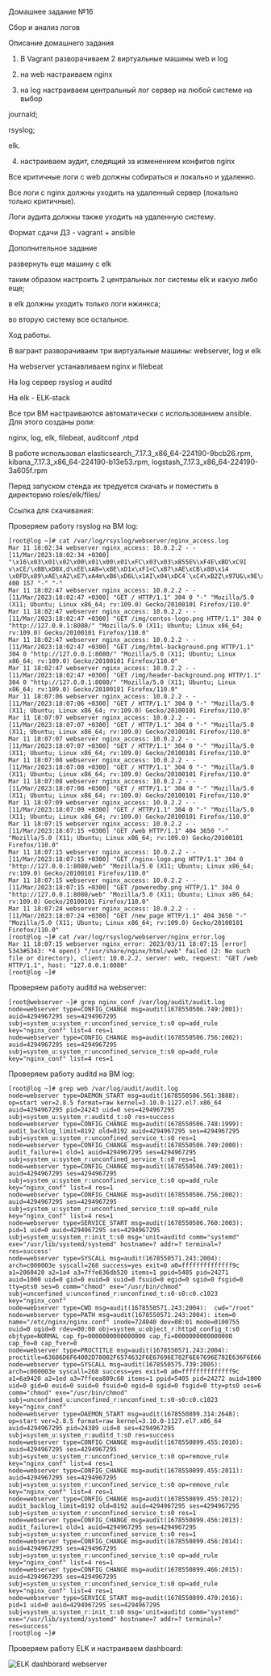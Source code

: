 Домашнее задание №16

Сбор и анализ логов

Описание домашнего задания

1. В Vagrant разворачиваем 2 виртуальные машины web и log

2. на web настраиваем nginx

3. на log настраиваем центральный лог сервер на любой системе на выбор

journald;

rsyslog;

elk.

4. настраиваем аудит, следящий за изменением конфигов nginx 

Все критичные логи с web должны собираться и локально и удаленно.

Все логи с nginx должны уходить на удаленный сервер (локально только критичные).

Логи аудита должны также уходить на удаленную систему.

Формат сдачи ДЗ - vagrant + ansible

Дополнительное задание

развернуть еще машину с elk

таким образом настроить 2 центральных лог системы elk и какую либо еще;

в elk должны уходить только логи нжинкса;

во вторую систему все остальное.

Ход работы.

В вагрант разворачиваем три виртуальные машины: webserver, log и elk

На webserver устанавливаем nginx и filebeat

На log сервер rsyslog и auditd

На elk - ELK-stack

Все три ВМ настраиваются автоматически с использованием ansible. Для этого созданы роли:

nginx, log, elk, filebeat, auditconf ,ntpd

В работе использовал elasticsearch_7.17.3_x86_64-224190-9bcb26.rpm, kibana_7.17.3_x86_64-224190-b13e53.rpm, logstash_7.17.3_x86_64-224190-3a605f.rpm

Перед запуском стенда их тредуется скачать и поместить в директорию roles/elk/files/

Ссылка для скачивания:



Проверяем работу rsyslog на ВМ log:
```
[root@log ~]# cat /var/log/rsyslog/webserver/nginx_access.log 
Mar 11 18:02:34 webserver nginx_access: 10.0.2.2 - - [11/Mar/2023:18:02:34 +0300] "\x16\x03\x01\x02\x00\x01\x00\x01\xFC\x03\x03\xB55E%\xF4E\xBD\xC9I v\xCE/\xBB\xD8X,d\xEE\xA8=\xBE\xD1x\xF1<C\xB7\xAE\xCB\x80\x14 \x0FD\x89\xAE\xA2\xE7\xA4m\xB6\xD6L\x1AI\x04\xDC4`\xC4\xB2Z\x97U&\x9E\x8F\xCB\x0E\xC5s>\xBE\xD2\x00\x22\x13\x01\x13\x03\x13\x02\xC0+\xC0/\xCC\xA9\xCC\xA8\xC0,\xC00\xC0" 400 157 "-" "-"
Mar 11 18:02:47 webserver nginx_access: 10.0.2.2 - - [11/Mar/2023:18:02:47 +0300] "GET / HTTP/1.1" 304 0 "-" "Mozilla/5.0 (X11; Ubuntu; Linux x86_64; rv:109.0) Gecko/20100101 Firefox/110.0"
Mar 11 18:02:47 webserver nginx_access: 10.0.2.2 - - [11/Mar/2023:18:02:47 +0300] "GET /img/centos-logo.png HTTP/1.1" 304 0 "http://127.0.0.1:8080/" "Mozilla/5.0 (X11; Ubuntu; Linux x86_64; rv:109.0) Gecko/20100101 Firefox/110.0"
Mar 11 18:02:47 webserver nginx_access: 10.0.2.2 - - [11/Mar/2023:18:02:47 +0300] "GET /img/html-background.png HTTP/1.1" 304 0 "http://127.0.0.1:8080/" "Mozilla/5.0 (X11; Ubuntu; Linux x86_64; rv:109.0) Gecko/20100101 Firefox/110.0"
Mar 11 18:02:47 webserver nginx_access: 10.0.2.2 - - [11/Mar/2023:18:02:47 +0300] "GET /img/header-background.png HTTP/1.1" 304 0 "http://127.0.0.1:8080/" "Mozilla/5.0 (X11; Ubuntu; Linux x86_64; rv:109.0) Gecko/20100101 Firefox/110.0"
Mar 11 18:07:06 webserver nginx_access: 10.0.2.2 - - [11/Mar/2023:18:07:06 +0300] "GET / HTTP/1.1" 304 0 "-" "Mozilla/5.0 (X11; Ubuntu; Linux x86_64; rv:109.0) Gecko/20100101 Firefox/110.0"
Mar 11 18:07:07 webserver nginx_access: 10.0.2.2 - - [11/Mar/2023:18:07:07 +0300] "GET / HTTP/1.1" 304 0 "-" "Mozilla/5.0 (X11; Ubuntu; Linux x86_64; rv:109.0) Gecko/20100101 Firefox/110.0"
Mar 11 18:07:07 webserver nginx_access: 10.0.2.2 - - [11/Mar/2023:18:07:07 +0300] "GET / HTTP/1.1" 304 0 "-" "Mozilla/5.0 (X11; Ubuntu; Linux x86_64; rv:109.0) Gecko/20100101 Firefox/110.0"
Mar 11 18:07:08 webserver nginx_access: 10.0.2.2 - - [11/Mar/2023:18:07:08 +0300] "GET / HTTP/1.1" 304 0 "-" "Mozilla/5.0 (X11; Ubuntu; Linux x86_64; rv:109.0) Gecko/20100101 Firefox/110.0"
Mar 11 18:07:08 webserver nginx_access: 10.0.2.2 - - [11/Mar/2023:18:07:08 +0300] "GET / HTTP/1.1" 304 0 "-" "Mozilla/5.0 (X11; Ubuntu; Linux x86_64; rv:109.0) Gecko/20100101 Firefox/110.0"
Mar 11 18:07:09 webserver nginx_access: 10.0.2.2 - - [11/Mar/2023:18:07:09 +0300] "GET / HTTP/1.1" 304 0 "-" "Mozilla/5.0 (X11; Ubuntu; Linux x86_64; rv:109.0) Gecko/20100101 Firefox/110.0"
Mar 11 18:07:15 webserver nginx_access: 10.0.2.2 - - [11/Mar/2023:18:07:15 +0300] "GET /web HTTP/1.1" 404 3650 "-" "Mozilla/5.0 (X11; Ubuntu; Linux x86_64; rv:109.0) Gecko/20100101 Firefox/110.0"
Mar 11 18:07:15 webserver nginx_access: 10.0.2.2 - - [11/Mar/2023:18:07:15 +0300] "GET /nginx-logo.png HTTP/1.1" 304 0 "http://127.0.0.1:8080/web" "Mozilla/5.0 (X11; Ubuntu; Linux x86_64; rv:109.0) Gecko/20100101 Firefox/110.0"
Mar 11 18:07:15 webserver nginx_access: 10.0.2.2 - - [11/Mar/2023:18:07:15 +0300] "GET /poweredby.png HTTP/1.1" 304 0 "http://127.0.0.1:8080/web" "Mozilla/5.0 (X11; Ubuntu; Linux x86_64; rv:109.0) Gecko/20100101 Firefox/110.0"
Mar 11 18:07:24 webserver nginx_access: 10.0.2.2 - - [11/Mar/2023:18:07:24 +0300] "GET /new_page HTTP/1.1" 404 3650 "-" "Mozilla/5.0 (X11; Ubuntu; Linux x86_64; rv:109.0) Gecko/20100101 Firefox/110.0"
[root@log ~]# cat /var/log/rsyslog/webserver/nginx_error.log 
Mar 11 18:07:15 webserver nginx_error: 2023/03/11 18:07:15 [error] 5343#5343: *4 open() "/usr/share/nginx/html/web" failed (2: No such file or directory), client: 10.0.2.2, server: web, request: "GET /web HTTP/1.1", host: "127.0.0.1:8080"
[root@log ~]# 
```
Проверяем работу auditd на webserver:

```
[root@webserver ~]# grep nginx_conf /var/log/audit/audit.log 
node=webserver type=CONFIG_CHANGE msg=audit(1678550506.749:2001): auid=4294967295 ses=4294967295 subj=system_u:system_r:unconfined_service_t:s0 op=add_rule key="nginx_conf" list=4 res=1
node=webserver type=CONFIG_CHANGE msg=audit(1678550506.756:2002): auid=4294967295 ses=4294967295 subj=system_u:system_r:unconfined_service_t:s0 op=add_rule key="nginx_conf" list=4 res=1

```

Проверяем работу auditd на ВМ log:
```
[root@log ~]# grep web /var/log/audit/audit.log 
node=webserver type=DAEMON_START msg=audit(1678550506.561:3888): op=start ver=2.8.5 format=raw kernel=3.10.0-1127.el7.x86_64 auid=4294967295 pid=24243 uid=0 ses=4294967295 subj=system_u:system_r:auditd_t:s0 res=success
node=webserver type=CONFIG_CHANGE msg=audit(1678550506.748:1999): audit_backlog_limit=8192 old=8192 auid=4294967295 ses=4294967295 subj=system_u:system_r:unconfined_service_t:s0 res=1
node=webserver type=CONFIG_CHANGE msg=audit(1678550506.749:2000): audit_failure=1 old=1 auid=4294967295 ses=4294967295 subj=system_u:system_r:unconfined_service_t:s0 res=1
node=webserver type=CONFIG_CHANGE msg=audit(1678550506.749:2001): auid=4294967295 ses=4294967295 subj=system_u:system_r:unconfined_service_t:s0 op=add_rule key="nginx_conf" list=4 res=1
node=webserver type=CONFIG_CHANGE msg=audit(1678550506.756:2002): auid=4294967295 ses=4294967295 subj=system_u:system_r:unconfined_service_t:s0 op=add_rule key="nginx_conf" list=4 res=1
node=webserver type=SERVICE_START msg=audit(1678550506.760:2003): pid=1 uid=0 auid=4294967295 ses=4294967295 subj=system_u:system_r:init_t:s0 msg='unit=auditd comm="systemd" exe="/usr/lib/systemd/systemd" hostname=? addr=? terminal=? res=success'
node=webserver type=SYSCALL msg=audit(1678550571.243:2004): arch=c000003e syscall=268 success=yes exit=0 a0=ffffffffffffff9c a1=2060420 a2=1a4 a3=7ffe636db520 items=1 ppid=5405 pid=24271 auid=1000 uid=0 gid=0 euid=0 suid=0 fsuid=0 egid=0 sgid=0 fsgid=0 tty=pts0 ses=6 comm="chmod" exe="/usr/bin/chmod" subj=unconfined_u:unconfined_r:unconfined_t:s0-s0:c0.c1023 key="nginx_conf"
node=webserver type=CWD msg=audit(1678550571.243:2004):  cwd="/root"
node=webserver type=PATH msg=audit(1678550571.243:2004): item=0 name="/etc/nginx/nginx.conf" inode=724040 dev=08:01 mode=0100755 ouid=0 ogid=0 rdev=00:00 obj=system_u:object_r:httpd_config_t:s0 objtype=NORMAL cap_fp=0000000000000000 cap_fi=0000000000000000 cap_fe=0 cap_fver=0
node=webserver type=PROCTITLE msg=audit(1678550571.243:2004): proctitle=63686D6F64002D78002F6574632F6E67696E782F6E67696E782E636F6E66
node=webserver type=SYSCALL msg=audit(1678550575.739:2005): arch=c000003e syscall=268 success=yes exit=0 a0=ffffffffffffff9c a1=6a9420 a2=1ed a3=7ffeea809c60 items=1 ppid=5405 pid=24272 auid=1000 uid=0 gid=0 euid=0 suid=0 fsuid=0 egid=0 sgid=0 fsgid=0 tty=pts0 ses=6 comm="chmod" exe="/usr/bin/chmod" subj=unconfined_u:unconfined_r:unconfined_t:s0-s0:c0.c1023 key="nginx_conf"
node=webserver type=DAEMON_START msg=audit(1678550899.314:2648): op=start ver=2.8.5 format=raw kernel=3.10.0-1127.el7.x86_64 auid=4294967295 pid=24389 uid=0 ses=4294967295 subj=system_u:system_r:auditd_t:s0 res=success
node=webserver type=CONFIG_CHANGE msg=audit(1678550899.455:2010): auid=4294967295 ses=4294967295 subj=system_u:system_r:unconfined_service_t:s0 op=remove_rule key="nginx_conf" list=4 res=1
node=webserver type=CONFIG_CHANGE msg=audit(1678550899.455:2011): auid=4294967295 ses=4294967295 subj=system_u:system_r:unconfined_service_t:s0 op=remove_rule key="nginx_conf" list=4 res=1
node=webserver type=CONFIG_CHANGE msg=audit(1678550899.455:2012): audit_backlog_limit=8192 old=8192 auid=4294967295 ses=4294967295 subj=system_u:system_r:unconfined_service_t:s0 res=1
node=webserver type=CONFIG_CHANGE msg=audit(1678550899.456:2013): audit_failure=1 old=1 auid=4294967295 ses=4294967295 subj=system_u:system_r:unconfined_service_t:s0 res=1
node=webserver type=CONFIG_CHANGE msg=audit(1678550899.456:2014): auid=4294967295 ses=4294967295 subj=system_u:system_r:unconfined_service_t:s0 op=add_rule key="nginx_conf" list=4 res=1
node=webserver type=CONFIG_CHANGE msg=audit(1678550899.466:2015): auid=4294967295 ses=4294967295 subj=system_u:system_r:unconfined_service_t:s0 op=add_rule key="nginx_conf" list=4 res=1
node=webserver type=SERVICE_START msg=audit(1678550899.470:2016): pid=1 uid=0 auid=4294967295 ses=4294967295 subj=system_u:system_r:init_t:s0 msg='unit=auditd comm="systemd" exe="/usr/lib/systemd/systemd" hostname=? addr=? terminal=? res=success'
[root@log ~]# 

```

Проверяем работу ELK и настраиваем dashboard:

![ELK dashborard webserver](https://github.com/DmitryV81/HW16_Logs/blob/main/ELK.png)
